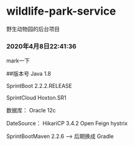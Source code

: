 # wildlife-park-service
野生动物园的后台项目

### 2020年4月8日22:41:36
mark一下

##版本号
Java 1.8

SprintBoot 2.2.2.RELEASE

SprintCloud Hoxton.SR1

数据库： Oracle 12c

DateSource： HikariCP 3.4.2
Open Feign
hystrix

SprintBootMaven 2.2.6  --> 后期换成 Gradle
